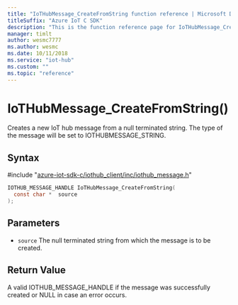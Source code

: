 ```yaml
---                             
title: "IoTHubMessage_CreateFromString function reference | Microsoft Docs" 
titleSuffix: "Azure IoT C SDK"            
description: "This is the function reference page for IoTHubMessage_CreateFromString() in the Azure IoT C SDK. This SDK is used with the Azure IoT Hub and Azure IoT Hub Device Provisioning Service"            
manager: timlt                 
author: wesmc7777              
ms.author: wesmc               
ms.date: 10/11/2018                    
ms.service: "iot-hub"             
ms.custom: ""                
ms.topic: "reference"        
---                            
```


# IoTHubMessage_CreateFromString()

Creates a new IoT hub message from a null terminated string. The type of the message will be set to IOTHUBMESSAGE_STRING.

## Syntax

\#include "[azure-iot-sdk-c/iothub_client/inc/iothub_message.h](../iothub-message-h.md)"  
```C
IOTHUB_MESSAGE_HANDLE IoTHubMessage_CreateFromString(
  const char *  source
);
```

## Parameters
* `source` The null terminated string from which the message is to be created.

## Return Value
A valid IOTHUB_MESSAGE_HANDLE if the message was successfully created or NULL in case an error occurs.

